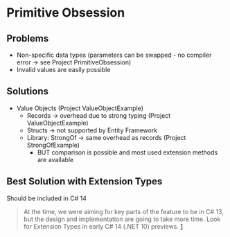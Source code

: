 # Primitive Obsession

## Problems
- Non-specific data types (parameters can be swapped - no compiler error -> see Project PrimitiveObsession)
- Invalid values are easily possible

## Solutions
- Value Objects (Project ValueObjectExample)
  - Records -> overhead due to strong typing (Project ValueObjectExample)
  - Structs -> not supported by Entity Framework
  - Library: StrongOf -> same overhead as records (Project StrongOfExample)
    - BUT comparison is possible and most used extension methods are available

## Best Solution with Extension Types
Should be included in C# 14
> At the time, we were aiming for key parts of the feature to be in C# 13, but the design and implementation are going to take more time. Look for Extension Types in early C# 14 (.NET 10) previews. [1]

[1]: https://devblogs.microsoft.com/dotnet/csharp-13-explore-preview-features/#update-on-extension-types

